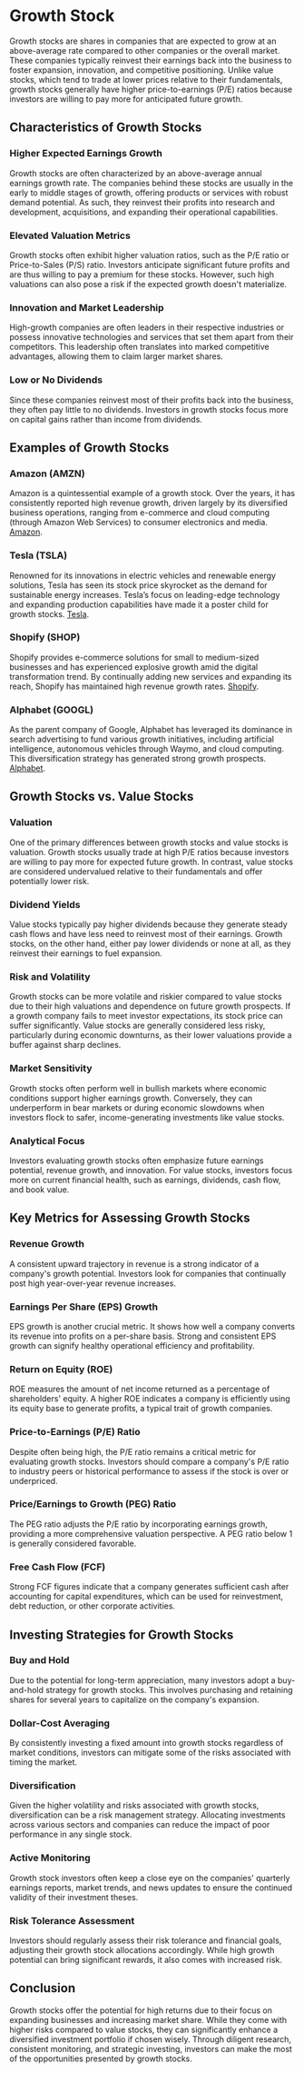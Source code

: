 # Growth Stock

Growth stocks are shares in companies that are expected to grow at an above-average rate compared to other companies or the overall market. These companies typically reinvest their earnings back into the business to foster expansion, innovation, and competitive positioning. Unlike value stocks, which tend to trade at lower prices relative to their fundamentals, growth stocks generally have higher price-to-earnings (P/E) ratios because investors are willing to pay more for anticipated future growth.

## Characteristics of Growth Stocks

### Higher Expected Earnings Growth

Growth stocks are often characterized by an above-average annual earnings growth rate. The companies behind these stocks are usually in the early to middle stages of growth, offering products or services with robust demand potential. As such, they reinvest their profits into research and development, acquisitions, and expanding their operational capabilities.

### Elevated Valuation Metrics

Growth stocks often exhibit higher valuation ratios, such as the P/E ratio or Price-to-Sales (P/S) ratio. Investors anticipate significant future profits and are thus willing to pay a premium for these stocks. However, such high valuations can also pose a risk if the expected growth doesn't materialize.

### Innovation and Market Leadership

High-growth companies are often leaders in their respective industries or possess innovative technologies and services that set them apart from their competitors. This leadership often translates into marked competitive advantages, allowing them to claim larger market shares.

### Low or No Dividends

Since these companies reinvest most of their profits back into the business, they often pay little to no dividends. Investors in growth stocks focus more on capital gains rather than income from dividends.

## Examples of Growth Stocks

### Amazon (AMZN)

Amazon is a quintessential example of a growth stock. Over the years, it has consistently reported high revenue growth, driven largely by its diversified business operations, ranging from e-commerce and cloud computing (through Amazon Web Services) to consumer electronics and media. [Amazon](https://www.amazon.com/).

### Tesla (TSLA)

Renowned for its innovations in electric vehicles and renewable energy solutions, Tesla has seen its stock price skyrocket as the demand for sustainable energy increases. Tesla’s focus on leading-edge technology and expanding production capabilities have made it a poster child for growth stocks. [Tesla](https://www.tesla.com/).

### Shopify (SHOP)

Shopify provides e-commerce solutions for small to medium-sized businesses and has experienced explosive growth amid the digital transformation trend. By continually adding new services and expanding its reach, Shopify has maintained high revenue growth rates. [Shopify](https://www.shopify.com/).

### Alphabet (GOOGL)

As the parent company of Google, Alphabet has leveraged its dominance in search advertising to fund various growth initiatives, including artificial intelligence, autonomous vehicles through Waymo, and cloud computing. This diversification strategy has generated strong growth prospects. [Alphabet](https://www.abc.xyz/).

## Growth Stocks vs. Value Stocks

### Valuation

One of the primary differences between growth stocks and value stocks is valuation. Growth stocks usually trade at high P/E ratios because investors are willing to pay more for expected future growth. In contrast, value stocks are considered undervalued relative to their fundamentals and offer potentially lower risk.

### Dividend Yields

Value stocks typically pay higher dividends because they generate steady cash flows and have less need to reinvest most of their earnings. Growth stocks, on the other hand, either pay lower dividends or none at all, as they reinvest their earnings to fuel expansion.

### Risk and Volatility

Growth stocks can be more volatile and riskier compared to value stocks due to their high valuations and dependence on future growth prospects. If a growth company fails to meet investor expectations, its stock price can suffer significantly. Value stocks are generally considered less risky, particularly during economic downturns, as their lower valuations provide a buffer against sharp declines.

### Market Sensitivity

Growth stocks often perform well in bullish markets where economic conditions support higher earnings growth. Conversely, they can underperform in bear markets or during economic slowdowns when investors flock to safer, income-generating investments like value stocks.

### Analytical Focus

Investors evaluating growth stocks often emphasize future earnings potential, revenue growth, and innovation. For value stocks, investors focus more on current financial health, such as earnings, dividends, cash flow, and book value.

## Key Metrics for Assessing Growth Stocks

### Revenue Growth

A consistent upward trajectory in revenue is a strong indicator of a company's growth potential. Investors look for companies that continually post high year-over-year revenue increases.

### Earnings Per Share (EPS) Growth

EPS growth is another crucial metric. It shows how well a company converts its revenue into profits on a per-share basis. Strong and consistent EPS growth can signify healthy operational efficiency and profitability.

### Return on Equity (ROE)

ROE measures the amount of net income returned as a percentage of shareholders' equity. A higher ROE indicates a company is efficiently using its equity base to generate profits, a typical trait of growth companies.

### Price-to-Earnings (P/E) Ratio

Despite often being high, the P/E ratio remains a critical metric for evaluating growth stocks. Investors should compare a company's P/E ratio to industry peers or historical performance to assess if the stock is over or underpriced.

### Price/Earnings to Growth (PEG) Ratio

The PEG ratio adjusts the P/E ratio by incorporating earnings growth, providing a more comprehensive valuation perspective. A PEG ratio below 1 is generally considered favorable.

### Free Cash Flow (FCF)

Strong FCF figures indicate that a company generates sufficient cash after accounting for capital expenditures, which can be used for reinvestment, debt reduction, or other corporate activities.

## Investing Strategies for Growth Stocks

### Buy and Hold

Due to the potential for long-term appreciation, many investors adopt a buy-and-hold strategy for growth stocks. This involves purchasing and retaining shares for several years to capitalize on the company's expansion.

### Dollar-Cost Averaging

By consistently investing a fixed amount into growth stocks regardless of market conditions, investors can mitigate some of the risks associated with timing the market.

### Diversification

Given the higher volatility and risks associated with growth stocks, diversification can be a risk management strategy. Allocating investments across various sectors and companies can reduce the impact of poor performance in any single stock.

### Active Monitoring

Growth stock investors often keep a close eye on the companies' quarterly earnings reports, market trends, and news updates to ensure the continued validity of their investment theses.

### Risk Tolerance Assessment

Investors should regularly assess their risk tolerance and financial goals, adjusting their growth stock allocations accordingly. While high growth potential can bring significant rewards, it also comes with increased risk.

## Conclusion

Growth stocks offer the potential for high returns due to their focus on expanding businesses and increasing market share. While they come with higher risks compared to value stocks, they can significantly enhance a diversified investment portfolio if chosen wisely. Through diligent research, consistent monitoring, and strategic investing, investors can make the most of the opportunities presented by growth stocks.